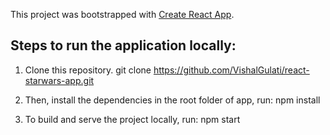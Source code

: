 This project was bootstrapped with [Create React App](https://github.com/facebook/create-react-app).

## Steps to run the application locally:

1. Clone this repository.
git clone https://github.com/VishalGulati/react-starwars-app.git


2. Then, install the dependencies in the root folder of app, run:
npm install


3. To build and serve the project locally, run:
npm start

